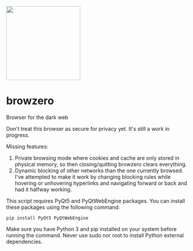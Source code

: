 <img src="https://user-images.githubusercontent.com/43807387/228894570-63b96c84-1a84-4fa5-a0f3-f5a7a023f4e5.svg" width="200" />

# browzero
Browser for the dark web

Don't treat this browser as secure for privacy yet. It's still a work in progress.

Missing features:
1. Private browsing mode where cookies and cache are only stored in physical memory, so then closing/quitting browzero clears everything.
2. Dynamic blocking of other networks than the one currently browsed. I've attempted to make it work by changing blocking rules while hovering or unhovering hyperlinks and navigating forward or back and had it halfway working.

This script requires PyQt5 and PyQtWebEngine packages. You can install these packages using the following command:

```
pip install PyQt5 PyQtWebEngine
```
Make sure you have Python 3 and pip installed on your system before running the command. Never use sudo nor root to install Python external dependencies.
